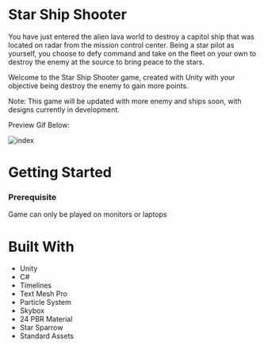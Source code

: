 # Star Ship Shooter
 
You have just entered the alien lava world to destroy a capitol ship that was located on radar from the mission control center. Being a star pilot as yourself, you choose to defy command and take on the fleet on your own to destroy the enemy at the source to bring peace to the stars. 

Welcome to the Star Ship Shooter game, created with Unity with your objective being destroy the enemy to gain more points. 

Note: This game will be updated with more enemy and ships soon, with designs currently in development. 

Preview Gif Below: 

![index](ScreenPreview.gif)

# Getting Started 

### Prerequisite
Game can only be played on monitors or laptops 

# Built With 
- Unity
- C#
- Timelines 
- Text Mesh Pro
- Particle System
- Skybox
- 24 PBR Material
- Star Sparrow
- Standard Assets

